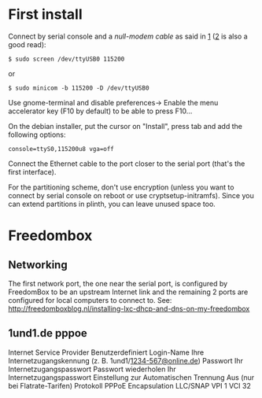 # First install #

Connect by serial console and a *null-modem cable* as said in [1] ([2] is also a
good read):

  ```
  $ sudo screen /dev/ttyUSB0 115200
  ```
or
  ```
  $ sudo minicom -b 115200 -D /dev/ttyUSB0
  ```

Use gnome-terminal and disable preferences-> Enable the menu accelerator key
(F10 by default) to be able to press F10…

On the debian installer, put the cursor on "Install", press tab
and add the following options:

  ```
  console=ttyS0,115200u8 vga=off
  ```

Connect the Ethernet cable to the port closer to the serial port (that's the
first interface).

For the partitioning scheme, don't use encryption (unless you want to connect by
serial console on reboot or use cryptsetup-initramfs). Since you can extend
partitions in plinth, you can leave unused space too.

[1]: http://pcengines.ch/howto.htm#serialconsole
[2]: http://www.tldp.org/HOWTO/Remote-Serial-Console-HOWTO/index.html


# Freedombox #

## Networking ##

The first network port, the one near the serial port, is configured by
FreedomBox to be an upstream Internet link and the remaining 2 ports are
configured for local computers to connect to.
See:
http://freedomboxblog.nl/installing-lxc-dhcp-and-dns-on-my-freedombox


## 1und1.de pppoe ##

Internet Service Provider                 Benutzerdefiniert
Login-Name                                Ihre Internetzugangskennung (z. B. 1und1/1234-567@online.de)
Passwort                                  Ihr Internetzugangspasswort
Passwort wiederholen                      Ihr Internetzugangspasswort
Einstellung zur Automatischen Trennung    Aus (nur bei Flatrate-Tarifen)
Protokoll                                 PPPoE
Encapsulation                             LLC/SNAP
VPI                                       1
VCI                                       32

